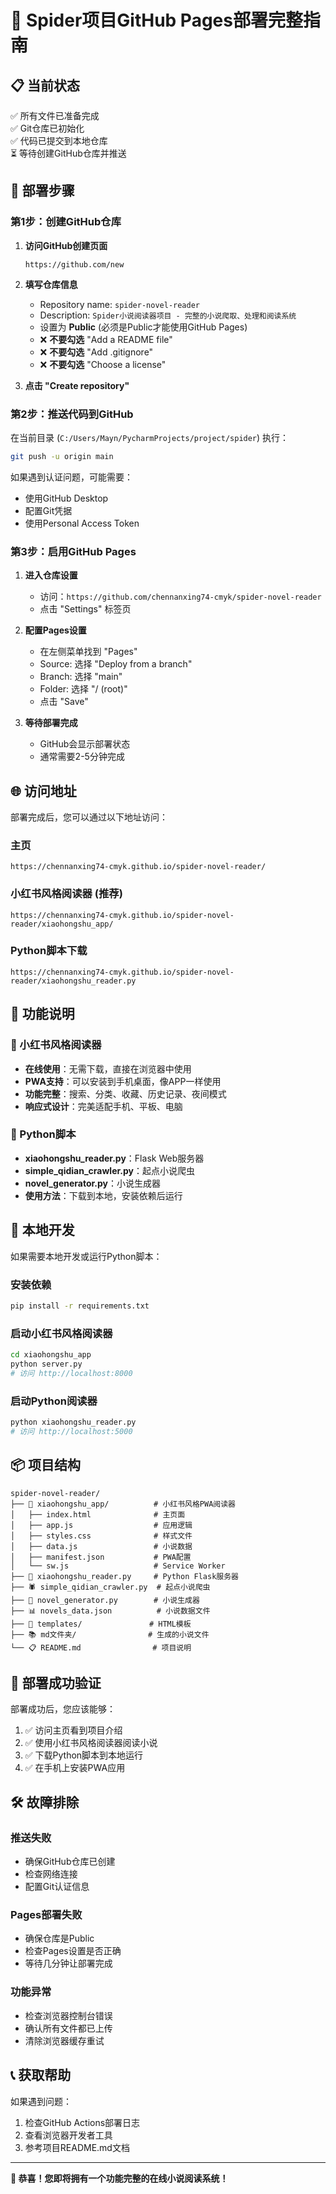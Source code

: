 # 🚀 Spider项目GitHub Pages部署完整指南

## 📋 当前状态
✅ 所有文件已准备完成  
✅ Git仓库已初始化  
✅ 代码已提交到本地仓库  
⏳ 等待创建GitHub仓库并推送  

## 🎯 部署步骤

### 第1步：创建GitHub仓库

1. **访问GitHub创建页面**
   ```
   https://github.com/new
   ```

2. **填写仓库信息**
   - Repository name: `spider-novel-reader`
   - Description: `Spider小说阅读器项目 - 完整的小说爬取、处理和阅读系统`
   - 设置为 **Public** (必须是Public才能使用GitHub Pages)
   - ❌ **不要勾选** "Add a README file"
   - ❌ **不要勾选** "Add .gitignore"  
   - ❌ **不要勾选** "Choose a license"

3. **点击 "Create repository"**

### 第2步：推送代码到GitHub

在当前目录 (`C:/Users/Mayn/PycharmProjects/project/spider`) 执行：

```bash
git push -u origin main
```

如果遇到认证问题，可能需要：
- 使用GitHub Desktop
- 配置Git凭据
- 使用Personal Access Token

### 第3步：启用GitHub Pages

1. **进入仓库设置**
   - 访问：`https://github.com/chennanxing74-cmyk/spider-novel-reader`
   - 点击 "Settings" 标签页

2. **配置Pages设置**
   - 在左侧菜单找到 "Pages"
   - Source: 选择 "Deploy from a branch"
   - Branch: 选择 "main"
   - Folder: 选择 "/ (root)"
   - 点击 "Save"

3. **等待部署完成**
   - GitHub会显示部署状态
   - 通常需要2-5分钟完成

## 🌐 访问地址

部署完成后，您可以通过以下地址访问：

### 主页
```
https://chennanxing74-cmyk.github.io/spider-novel-reader/
```

### 小红书风格阅读器 (推荐)
```
https://chennanxing74-cmyk.github.io/spider-novel-reader/xiaohongshu_app/
```

### Python脚本下载
```
https://chennanxing74-cmyk.github.io/spider-novel-reader/xiaohongshu_reader.py
```

## 📱 功能说明

### 🎨 小红书风格阅读器
- **在线使用**：无需下载，直接在浏览器中使用
- **PWA支持**：可以安装到手机桌面，像APP一样使用
- **功能完整**：搜索、分类、收藏、历史记录、夜间模式
- **响应式设计**：完美适配手机、平板、电脑

### 🐍 Python脚本
- **xiaohongshu_reader.py**：Flask Web服务器
- **simple_qidian_crawler.py**：起点小说爬虫
- **novel_generator.py**：小说生成器
- **使用方法**：下载到本地，安装依赖后运行

## 🔧 本地开发

如果需要本地开发或运行Python脚本：

### 安装依赖
```bash
pip install -r requirements.txt
```

### 启动小红书风格阅读器
```bash
cd xiaohongshu_app
python server.py
# 访问 http://localhost:8000
```

### 启动Python阅读器
```bash
python xiaohongshu_reader.py
# 访问 http://localhost:5000
```

## 📦 项目结构

```
spider-novel-reader/
├── 📱 xiaohongshu_app/          # 小红书风格PWA阅读器
│   ├── index.html              # 主页面
│   ├── app.js                  # 应用逻辑
│   ├── styles.css              # 样式文件
│   ├── data.js                 # 小说数据
│   ├── manifest.json           # PWA配置
│   └── sw.js                   # Service Worker
├── 🐍 xiaohongshu_reader.py     # Python Flask服务器
├── 🕷️ simple_qidian_crawler.py  # 起点小说爬虫
├── 📝 novel_generator.py        # 小说生成器
├── 📊 novels_data.json          # 小说数据文件
├── 📁 templates/               # HTML模板
├── 📚 md文件夹/                # 生成的小说文件
└── 📋 README.md                # 项目说明
```

## 🎉 部署成功验证

部署成功后，您应该能够：

1. ✅ 访问主页看到项目介绍
2. ✅ 使用小红书风格阅读器阅读小说
3. ✅ 下载Python脚本到本地运行
4. ✅ 在手机上安装PWA应用

## 🛠️ 故障排除

### 推送失败
- 确保GitHub仓库已创建
- 检查网络连接
- 配置Git认证信息

### Pages部署失败
- 确保仓库是Public
- 检查Pages设置是否正确
- 等待几分钟让部署完成

### 功能异常
- 检查浏览器控制台错误
- 确认所有文件都已上传
- 清除浏览器缓存重试

## 📞 获取帮助

如果遇到问题：
1. 检查GitHub Actions部署日志
2. 查看浏览器开发者工具
3. 参考项目README.md文档

---

**🎊 恭喜！您即将拥有一个功能完整的在线小说阅读系统！**
